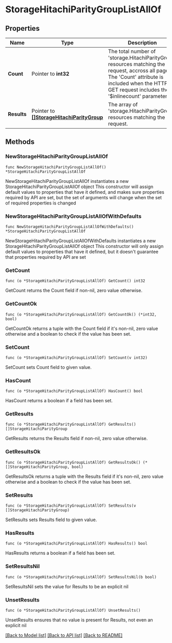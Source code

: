 # StorageHitachiParityGroupListAllOf

## Properties

Name | Type | Description | Notes
------------ | ------------- | ------------- | -------------
**Count** | Pointer to **int32** | The total number of &#39;storage.HitachiParityGroup&#39; resources matching the request, accross all pages. The &#39;Count&#39; attribute is included when the HTTP GET request includes the &#39;$inlinecount&#39; parameter. | [optional] 
**Results** | Pointer to [**[]StorageHitachiParityGroup**](StorageHitachiParityGroup.md) | The array of &#39;storage.HitachiParityGroup&#39; resources matching the request. | [optional] 

## Methods

### NewStorageHitachiParityGroupListAllOf

`func NewStorageHitachiParityGroupListAllOf() *StorageHitachiParityGroupListAllOf`

NewStorageHitachiParityGroupListAllOf instantiates a new StorageHitachiParityGroupListAllOf object
This constructor will assign default values to properties that have it defined,
and makes sure properties required by API are set, but the set of arguments
will change when the set of required properties is changed

### NewStorageHitachiParityGroupListAllOfWithDefaults

`func NewStorageHitachiParityGroupListAllOfWithDefaults() *StorageHitachiParityGroupListAllOf`

NewStorageHitachiParityGroupListAllOfWithDefaults instantiates a new StorageHitachiParityGroupListAllOf object
This constructor will only assign default values to properties that have it defined,
but it doesn't guarantee that properties required by API are set

### GetCount

`func (o *StorageHitachiParityGroupListAllOf) GetCount() int32`

GetCount returns the Count field if non-nil, zero value otherwise.

### GetCountOk

`func (o *StorageHitachiParityGroupListAllOf) GetCountOk() (*int32, bool)`

GetCountOk returns a tuple with the Count field if it's non-nil, zero value otherwise
and a boolean to check if the value has been set.

### SetCount

`func (o *StorageHitachiParityGroupListAllOf) SetCount(v int32)`

SetCount sets Count field to given value.

### HasCount

`func (o *StorageHitachiParityGroupListAllOf) HasCount() bool`

HasCount returns a boolean if a field has been set.

### GetResults

`func (o *StorageHitachiParityGroupListAllOf) GetResults() []StorageHitachiParityGroup`

GetResults returns the Results field if non-nil, zero value otherwise.

### GetResultsOk

`func (o *StorageHitachiParityGroupListAllOf) GetResultsOk() (*[]StorageHitachiParityGroup, bool)`

GetResultsOk returns a tuple with the Results field if it's non-nil, zero value otherwise
and a boolean to check if the value has been set.

### SetResults

`func (o *StorageHitachiParityGroupListAllOf) SetResults(v []StorageHitachiParityGroup)`

SetResults sets Results field to given value.

### HasResults

`func (o *StorageHitachiParityGroupListAllOf) HasResults() bool`

HasResults returns a boolean if a field has been set.

### SetResultsNil

`func (o *StorageHitachiParityGroupListAllOf) SetResultsNil(b bool)`

 SetResultsNil sets the value for Results to be an explicit nil

### UnsetResults
`func (o *StorageHitachiParityGroupListAllOf) UnsetResults()`

UnsetResults ensures that no value is present for Results, not even an explicit nil

[[Back to Model list]](../README.md#documentation-for-models) [[Back to API list]](../README.md#documentation-for-api-endpoints) [[Back to README]](../README.md)



